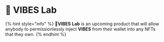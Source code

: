 # 🧪 VIBES Lab

{% hint style="info" %}
🚧**VIBES** **Lab** is an upcoming product that will allow anybody to permissionlessly inject **VIBES** from their wallet into any NFTs that they own.
{% endhint %}

